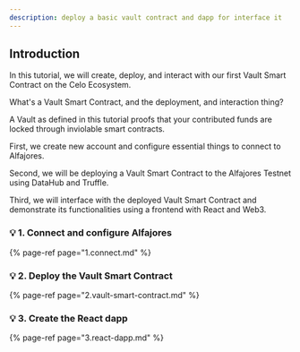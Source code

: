 ```yaml
---
description: deploy a basic vault contract and dapp for interface it
---
```



## Introduction

In this tutorial, we will create, deploy, and interact with our first Vault Smart Contract on the Celo Ecosystem.

What's a Vault Smart Contract, and the deployment, and interaction thing?

A Vault as defined in this tutorial proofs that your contributed funds are locked through inviolable smart contracts.

First, we create new account and configure essential things to connect to Alfajores.

Second, we will be deploying a Vault Smart Contract to the Alfajores Testnet using DataHub and Truffle.

Third, we will interface with the deployed Vault Smart Contract and demonstrate its functionalities using a frontend with React and Web3.

### 💡 1. Connect and configure Alfajores

{% page-ref page="1.connect.md" %}

### 💡 2. Deploy the Vault Smart Contract

{% page-ref page="2.vault-smart-contract.md" %}

### 💡 3. Create the React dapp

{% page-ref page="3.react-dapp.md" %}